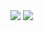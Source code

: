 <img src="https://github.com/Divyanshu-85/Divyanshu-85/blob/main/Navy%20Blue%20Geometric%20Technology%20LinkedIn%20Banner.png">




<img src="https://github.com/Divyanshu-85/Divyanshu-85/blob/main/1000179512-removebg-preview.png">
